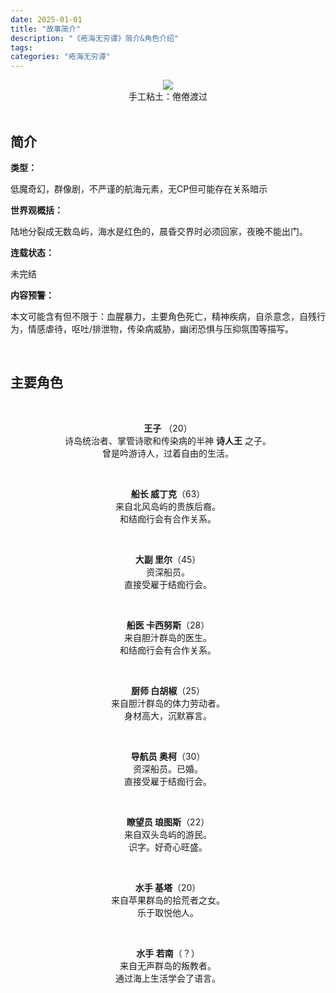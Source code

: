 ```yaml
---
date: 2025-01-01
title: "故事简介"
description: "《疮海无穷谭》简介&角色介绍"
tags: 
categories: "疮海无穷谭"
---
```


<center><img src="https://s3.bmp.ovh/imgs/2025/08/04/7339939183d0dd1c.png"></center>

<center>手工粘土：倦倦渡过</center>

<br/>

## **简介**

**类型：**

低魔奇幻，群像剧，不严谨的航海元素，无CP但可能存在关系暗示

**世界观概括：**

陆地分裂成无数岛屿，海水是红色的，晨昏交界时必须回家，夜晚不能出门。

**连载状态：**

未完结

**内容预警：**

本文可能含有但不限于：血腥暴力，主要角色死亡，精神疾病，自杀意念，自残行为，情感虐待，呕吐/排泄物，传染病威胁，幽闭恐惧与压抑氛围等描写。

<br/>

## **主要角色**

<br/>

<center> 

**王子** （20）<br/>
诗岛统治者、掌管诗歌和传染病的半神 **诗人王** 之子。<br/>曾是吟游诗人，过着自由的生活。

<br/>

**船长 威丁克**（63）<br/>
来自北风岛屿的贵族后裔。<br/>和结痂行会有合作关系。

<br/>

**大副 里尔**（45）<br/>
资深船员。<br/>直接受雇于结痂行会。

<br/>

**船医 卡西努斯**（28）<br/>
来自胆汁群岛的医生。<br/>和结痂行会有合作关系。

<br/>

**厨师 白胡椒**（25）<br/>
来自胆汁群岛的体力劳动者。<br/>身材高大，沉默寡言。

<br/>

**导航员 奥柯**（30）<br/>
资深船员。已婚。<br/>直接受雇于结痂行会。

<br/>

**瞭望员 琅图斯**（22）<br/>
来自双头岛屿的游民。<br/>识字。好奇心旺盛。

<br/>

**水手 基塔**（20）<br/>
来自苹果群岛的拾荒者之女。<br/>乐于取悦他人。

<br/>

**水手 若南**（？）<br/>
来自无声群岛的叛教者。<br/>通过海上生活学会了语言。<br/><br/></center>